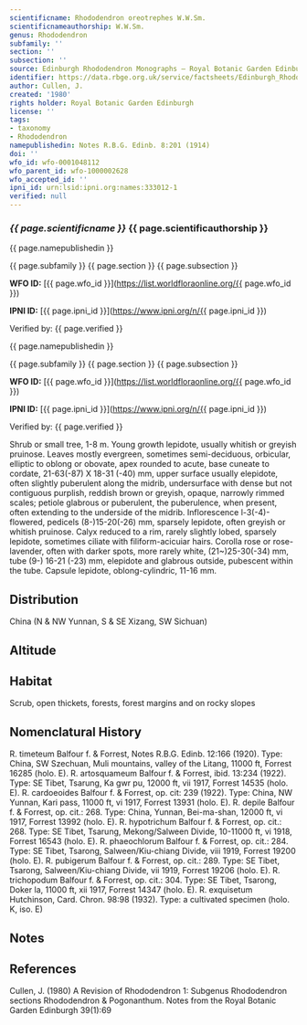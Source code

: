 ```yaml
---
scientificname: Rhododendron oreotrephes W.W.Sm.
scientificnameauthorship: W.W.Sm.
genus: Rhododendron
subfamily: ''
section: ''
subsection: ''
source: Edinburgh Rhododendron Monographs – Royal Botanic Garden Edinburgh
identifier: https://data.rbge.org.uk/service/factsheets/Edinburgh_Rhododendron_Monographs.xhtml
author: Cullen, J.
created: '1980'
rights holder: Royal Botanic Garden Edinburgh
license: ''
tags:
- taxonomy
- Rhododendron
namepublishedin: Notes R.B.G. Edinb. 8:201 (1914)
doi: ''
wfo_id: wfo-0001048112
wfo_parent_id: wfo-1000002628
wfo_accepted_id: ''
ipni_id: urn:lsid:ipni.org:names:333012-1
verified: null
---
```

### _{{ page.scientificname }}_ {{ page.scientificauthorship }}
 {{ page.namepublishedin }}

{{ page.subfamily }} {{ page.section }} {{ page.subsection }}

**WFO ID:** [{{ page.wfo_id }}](https://list.worldfloraonline.org/{{ page.wfo_id }})

**IPNI ID:** [{{ page.ipni_id }}](https://www.ipni.org/n/{{ page.ipni_id }})

Verified by: {{ page.verified }}

 {{ page.namepublishedin }}

{{ page.subfamily }} {{ page.section }} {{ page.subsection }}

**WFO ID:** [{{ page.wfo_id }}](https://list.worldfloraonline.org/{{ page.wfo_id }})

**IPNI ID:** [{{ page.ipni_id }}](https://www.ipni.org/n/{{ page.ipni_id }})

Verified by: {{ page.verified }}



Shrub or small tree, 1-8 m. Young growth lepidote, usually whitish or greyish pruinose. Leaves mostly evergreen, sometimes semi-deciduous, orbicular, elliptic to oblong or obovate, apex rounded to acute, base cuneate to cordate, 21-63(-87) X 18-31 (-40) mm, upper surface usually elepidote, often slightly puberulent along the midrib, undersurface with dense but not contiguous purplish, reddish brown or greyish, opaque, narrowly rimmed scales; petiole glabrous or puberulent, the puberulence, when present, often extending to the underside of the midrib. Inflorescence l-3(-4)-flowered, pedicels (8-)15-20(-26) mm, sparsely lepidote, often greyish or whitish pruinose. Calyx reduced to a rim, rarely slightly lobed, sparsely lepidote, sometimes ciliate with filiform-acicuiar hairs. Corolla rose or rose-lavender, often with darker spots, more rarely white, (21~)25-30(-34) mm, tube (9-) 16-21 (-23) mm, elepidote and glabrous outside, pubescent within the tube. Capsule lepidote, oblong-cylindric, 11-16 mm.

## Distribution
China (N & NW Yunnan, S & SE Xizang, SW Sichuan)

## Altitude


## Habitat
Scrub, open thickets, forests, forest margins and on rocky slopes

## Nomenclatural History
R. timeteum Balfour f. & Forrest, Notes R.B.G. Edinb. 12:166 (1920). Type: China, SW Szechuan, Muli mountains, valley of the Litang, 11000 ft, Forrest 16285 (holo. E). R. artosquameum Balfour f. & Forrest, ibid. 13:234 (1922). Type: SE Tibet, Tsarung, Ka gwr pu, 12000 ft, vii 1917, Forrest 14535 (holo. E). R. cardoeoides Balfour f. & Forrest, op. cit: 239 (1922). Type: China, NW Yunnan, Kari pass, 11000 ft, vi 1917, Forrest 13931 (holo. E). R. depile Balfour f. & Forrest, op. cit.: 268. Type: China, Yunnan, Bei-ma-shan, 12000 ft, vi 1917, Forrest 13992 (holo. E). R. hypotrichum Balfour f. & Forrest, op. cit.: 268. Type: SE Tibet, Tsarung, Mekong/Salween Divide, 10-11000 ft, vi 1918, Forrest 16543 (holo. E). R. phaeochlorum Balfour f. & Forrest, op. cit.: 284. Type: SE Tibet, Tsarong, Salween/Kiu-chiang Divide, viii 1919, Forrest 19200 (holo. E). R. pubigerum Balfour f. & Forrest, op. cit.: 289. Type: SE Tibet, Tsarong, Salween/Kiu-chiang Divide, vii 1919, Forrest 19206 (holo. E). R. trichopodum Balfour f. & Forrest, op. cit.: 304. Type: SE Tibet, Tsarong, Doker la, 11000 ft, xii 1917, Forrest 14347 (holo. E). R. exquisetum Hutchinson, Card. Chron. 98:98 (1932). Type: a cultivated specimen (holo. K, iso. E)
                       
## Notes


## References

Cullen, J. (1980) A Revision of Rhododendron 1: Subgenus Rhododendron sections Rhododendron & Pogonanthum. Notes from the Royal Botanic Garden Edinburgh 39(1):69
